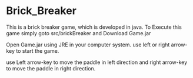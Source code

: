 # Brick_Breaker
This is a brick breaker game, which is developed in java.
To Execute this game simply goto src/brickBreaker and Download Game.jar

Open Game.jar using JRE in your computer system.
use left or right arrow-key to start the game.

use Left arrow-key to move the paddle in left direction and right arrow-key to move the paddle in right direction.
